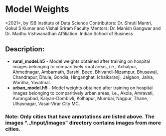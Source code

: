 # Model Weights

<2021>, by ISB Institute of Data Science
Contributors: Dr. Shruti Mantri, Gokul S Kumar and Vishal Sriram
Faculty Mentors: Dr. Manish Gangwar and Dr. Madhu Vishwanathan
Affiliation: Indian School of Business

## Description: 
- **rural_model.h5** - Model weights obtained after training on hospital images belonging to comparitively rural areas, i.e., Achalpur, Ahmednagar, Ambarnath, Barshi, Beed, Bhivandi-Nizampur, Bhusawal, Chandrapur, Dhule, Gondia, Hinganghat, Ichalkaranji, Jalgaon, Jalna, Wardha, Yavatmal.
- **urban_model.h5** - Model weights obtained after training on hospital images belonging to comparitively urban areas, i.e., Akola, Amravati, Aurangabad, Kalyan-Dombivli, Kolhapur, Mumbai, Nagpur, Thane, Ulhasnagar, Vasai-Virar City MC.

### Note: Only cities that have annotations are listed above. The images "../input/images" directory contains images from more cities.